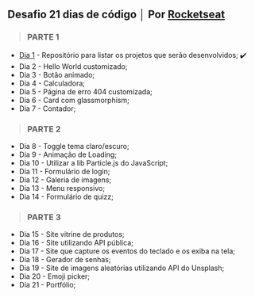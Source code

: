## Desafio 21 dias de código │ Por <a href="https://www.instagram.com/rocketseat_oficial/" target="_blank">Rocketseat</a> 

> ### PARTE 1
+ <a href="https://github.com/leticiaharumi/desafio-21dias" target="_blank">Dia 1</a> - Repositório para listar os projetos que serão desenvolvidos; ✔️
+ Dia 2 - Hello World customizado;
+ Dia 3 - Botão animado;
+ Dia 4 - Calculadora;
+ Dia 5 - Página de erro 404 customizada;
+ Dia 6 - Card com glassmorphism;
+ Dia 7 - Contador;

> ### PARTE 2
+ Dia 8 - Toggle tema claro/escuro;
+ Dia 9 - Animação de Loading;
+ Dia 10 - Utilizar a lib Particle.js do JavaScript;
+ Dia 11 - Formulário de login;
+ Dia 12 - Galeria de imagens;
+ Dia 13 - Menu responsivo;
+ Dia 14 - Formulário de quizz;

> ### PARTE 3
+ Dia 15 - Site vitrine de produtos;
+ Dia 16 - Site utilizando API pública;
+ Dia 17 - Site que capture os eventos do teclado e os exiba na tela;
+ Dia 18 - Gerador de senhas;
+ Dia 19 - Site de imagens aleatórias utilizando API do Unsplash;
+ Dia 20 - Emoji picker;
+ Dia 21 - Portfólio;
